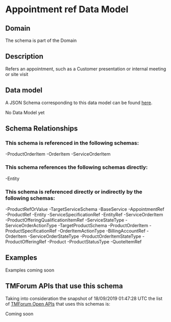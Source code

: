 # Appointment ref Data Model

## Domain

The  schema is part of the  Domain

## Description

Refers an appointment, such as a Customer presentation or internal meeting or site visit

## Data model

A JSON Schema corresponding to this data model can be found
[here](https://github.com/tmforum-rand/schemas/blob/master/Customer/AppointmentRef.schema.json).

No Data Model yet

## Schema Relationships

### This schema is referenced in the following schemas:

-ProductOrderItem
-OrderItem
-ServiceOrderItem

### This schema references the following schemas directly:

-Entity

### This schema is referenced directly or indirectly by the following schemas:

-ProductRefOrValue
-TargetServiceSchema
-BaseService
-AppointmentRef
-ProductRef
-Entity
-ServiceSpecificationRef
-EntityRef
-ServiceOrderItem
-ProductOfferingQualificationItemRef
-ServiceStateType
-ServiceOrderActionType
-TargetProductSchema
-ProductOrderItem
-ProductSpecificationRef
-OrderItemActionType
-BillingAccountRef
-OrderItem
-ServiceOrderStateType
-ProductOrderItemStateType
-ProductOfferingRef
-Product
-ProductStatusType
-QuoteItemRef



## Examples

Examples coming soon

## TMForum APIs that use this schema

Taking into consideration the snapshot of 18/09/2019 01:47:28 UTC the list of [TMForum Open APIs](https://www.tmforum.org/open-apis/) that uses this schemas is:

Coming soon